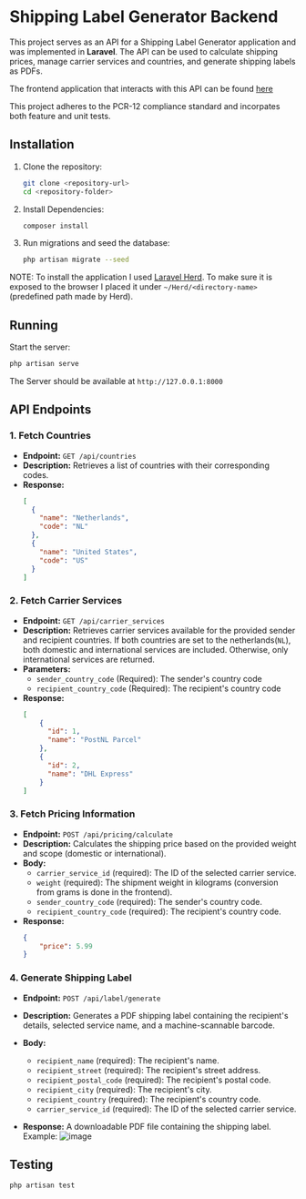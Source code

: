 # Shipping Label Generator Backend

This project serves as an API for a Shipping Label Generator application and was implemented in **Laravel**. The API can be used to calculate shipping prices, manage carrier services and countries, and generate shipping labels as PDFs.

The frontend application that interacts with this API can be found [here](https://github.com/danielv27/shipping_label_generator_frontend)

This project adheres to the PCR-12 compliance standard and incorpates both feature and unit tests.

## Installation

1. Clone the repository:
   ```bash
   git clone <repository-url>
   cd <repository-folder>
    ```
2. Install Dependencies:
    ```bash
    composer install
    ```
3. Run migrations and seed the database:
    ```bash
    php artisan migrate --seed
    ```

NOTE: To install the application I used [Laravel Herd](https://herd.laravel.com). To make sure it is exposed to the browser I placed it under `~/Herd/<directory-name>` (predefined path made by Herd).

## Running
Start the server:
```bash
php artisan serve
```

The Server should be available at `http://127.0.0.1:8000`

## API Endpoints
### 1. **Fetch Countries**
- **Endpoint:** `GET /api/countries`
- **Description:** Retrieves a list of countries with their corresponding codes.
- **Response:**
  ```json
  [
    {
      "name": "Netherlands",
      "code": "NL"
    },
    {
      "name": "United States",
      "code": "US"
    }
  ]
  ```
### 2. Fetch Carrier Services
- **Endpoint:** `GET /api/carrier_services`
- **Description:** Retrieves carrier services available for the provided sender and recipient countries. If both countries are set to the netherlands(`NL`), both domestic and international services are included. Otherwise, only international services are returned.
- **Parameters:**
  - `sender_country_code` (Required): The sender's country code
  - `recipient_country_code` (Required): The recipient's country code
- **Response:**
  ```json
  [
      {
        "id": 1,
        "name": "PostNL Parcel"
      },
      {
        "id": 2,
        "name": "DHL Express"
      }
  ]
  ```
### 3. Fetch Pricing Information
- **Endpoint:** `POST /api/pricing/calculate`
- **Description:** Calculates the shipping price based on the provided weight and scope (domestic or international).
- **Body:**
  - `carrier_service_id` (required): The ID of the selected carrier service.
  - `weight` (required): The shipment weight in kilograms (conversion from grams is done in the frontend).
  - `sender_country_code` (required): The sender's country code.
  - `recipient_country_code` (required): The recipient's country code.
- **Response:**
  ```json
  {  
      "price": 5.99
  }
  ```
### 4. Generate Shipping Label
- **Endpoint:** `POST /api/label/generate`
- **Description:** Generates a PDF shipping label containing the recipient's details, selected service name, and a machine-scannable barcode.
- **Body:**
  - `recipient_name` (required): The recipient's name.
  - `recipient_street` (required): The recipient's street address.
  - `recipient_postal_code` (required): The recipient's postal code.
  - `recipient_city` (required): The recipient's city.
  - `recipient_country` (required): The recipient's country code.
  - `carrier_service_id` (required): The ID of the selected carrier service.

- **Response:** A downloadable PDF file containing the shipping label. Example:
  ![image](https://github.com/user-attachments/assets/9eb62f34-8ce1-491b-8fcd-51be2f5bdee6)


## Testing
```bash
php artisan test
```

